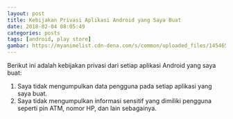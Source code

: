 ```yaml
---
layout: post
title: Kebijakan Privasi Aplikasi Android yang Saya Buat
date: 2018-02-04 08:05:49
categories: posts
tags: [android, play store]
gambar: https://myanimelist.cdn-dena.com/s/common/uploaded_files/1454657716-192daefd2b24b5c4aba1246d68b9de57.jpeg
---
```


Berikut ini adalah kebijakan privasi dari setiap aplikasi Android yang saya buat:

1. Saya tidak mengumpulkan data pengguna pada setiap aplikasi yang saya buat.
2. Saya tidak mengumpulkan informasi sensitif yang dimiliki pengguna seperti pin ATM, nomor HP, dan lain sebagainya.